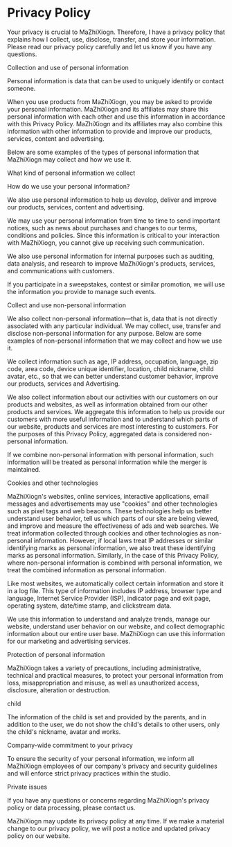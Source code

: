 # Privacy Policy

Your privacy is crucial to MaZhiXiogn. Therefore, I have a privacy policy that explains how I collect, use, disclose, transfer, and store your information. Please read our privacy policy carefully and let us know if you have any questions.

Collection and use of personal information

Personal information is data that can be used to uniquely identify or contact someone.

When you use products from MaZhiXiogn, you may be asked to provide your personal information. MaZhiXiogn and its affiliates may share this personal information with each other and use this information in accordance with this Privacy Policy. MaZhiXiogn and its affiliates may also combine this information with other information to provide and improve our products, services, content and advertising.

Below are some examples of the types of personal information that MaZhiXiogn may collect and how we use it.

What kind of personal information we collect

How do we use your personal information?

We also use personal information to help us develop, deliver and improve our products, services, content and advertising.

We may use your personal information from time to time to send important notices, such as news about purchases and changes to our terms, conditions and policies. Since this information is critical to your interaction with MaZhiXiogn, you cannot give up receiving such communication.

We also use personal information for internal purposes such as auditing, data analysis, and research to improve MaZhiXiogn's products, services, and communications with customers.

If you participate in a sweepstakes, contest or similar promotion, we will use the information you provide to manage such events.

Collect and use non-personal information

We also collect non-personal information—that is, data that is not directly associated with any particular individual. We may collect, use, transfer and disclose non-personal information for any purpose. Below are some examples of non-personal information that we may collect and how we use it.

We collect information such as age, IP address, occupation, language, zip code, area code, device unique identifier, location, child nickname, child avatar, etc., so that we can better understand customer behavior, improve our products, services and Advertising.

We also collect information about our activities with our customers on our products and websites, as well as information obtained from our other products and services. We aggregate this information to help us provide our customers with more useful information and to understand which parts of our website, products and services are most interesting to customers. For the purposes of this Privacy Policy, aggregated data is considered non-personal information.

If we combine non-personal information with personal information, such information will be treated as personal information while the merger is maintained.

Cookies and other technologies

MaZhiXiogn's websites, online services, interactive applications, email messages and advertisements may use "cookies" and other technologies such as pixel tags and web beacons. These technologies help us better understand user behavior, tell us which parts of our site are being viewed, and improve and measure the effectiveness of ads and web searches. We treat information collected through cookies and other technologies as non-personal information. However, if local laws treat IP addresses or similar identifying marks as personal information, we also treat these identifying marks as personal information. Similarly, in the case of this Privacy Policy, where non-personal information is combined with personal information, we treat the combined information as personal information.

Like most websites, we automatically collect certain information and store it in a log file. This type of information includes IP address, browser type and language, Internet Service Provider (ISP), indicator page and exit page, operating system, date/time stamp, and clickstream data.

We use this information to understand and analyze trends, manage our website, understand user behavior on our website, and collect demographic information about our entire user base. MaZhiXiogn can use this information for our marketing and advertising services.

Protection of personal information

MaZhiXiogn takes a variety of precautions, including administrative, technical and practical measures, to protect your personal information from loss, misappropriation and misuse, as well as unauthorized access, disclosure, alteration or destruction.

child

The information of the child is set and provided by the parents, and in addition to the user, we do not show the child's details to other users, only the child's nickname, avatar and works.

Company-wide commitment to your privacy

To ensure the security of your personal information, we inform all MaZhiXiogn employees of our company's privacy and security guidelines and will enforce strict privacy practices within the studio.

Private issues

If you have any questions or concerns regarding MaZhiXiogn's privacy policy or data processing, please contact us.

MaZhiXiogn may update its privacy policy at any time. If we make a material change to our privacy policy, we will post a notice and updated privacy policy on our website.

